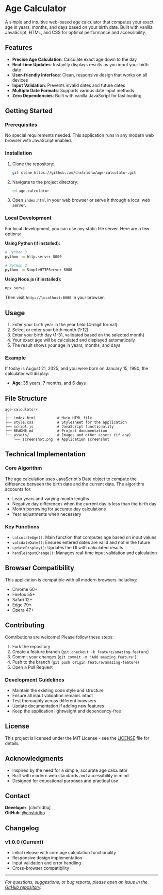 # Age Calculator

A simple and intuitive web-based age calculator that computes your exact age in years, months, and days based on your birth date. Built with vanilla JavaScript, HTML, and CSS for optimal performance and accessibility.

## Features

- **Precise Age Calculation**: Calculate exact age down to the day
- **Real-time Updates**: Instantly displays results as you input your birth date
- **User-friendly Interface**: Clean, responsive design that works on all devices
- **Input Validation**: Prevents invalid dates and future dates
- **Multiple Date Formats**: Supports various date input methods
- **Zero Dependencies**: Built with vanilla JavaScript for fast loading

## Getting Started

### Prerequisites

No special requirements needed. This application runs in any modern web browser with JavaScript enabled.

### Installation

1. Clone the repository:
   ```bash
   git clone https://github.com/chstridho/age-calculator.git
   ```

2. Navigate to the project directory:
   ```bash
   cd age-calculator
   ```

3. Open `index.html` in your web browser or serve it through a local web server.

### Local Development

For local development, you can use any static file server. Here are a few options:

**Using Python (if installed):**
```bash
# Python 3
python -m http.server 8000

# Python 2
python -m SimpleHTTPServer 8000
```

**Using Node.js (if installed):**
```bash
npx serve .
```

Then visit `http://localhost:8000` in your browser.

## Usage

1. Enter your birth year in the year field (4-digit format)
2. Select or enter your birth month (1-12)
3. Enter your birth day (1-31, validated based on the selected month)
4. Your exact age will be calculated and displayed automatically
5. The result shows your age in years, months, and days

### Example

If today is August 21, 2025, and you were born on January 15, 1990, the calculator will display:
- **Age**: 35 years, 7 months, and 6 days

## File Structure

```
age-calculator/
│
├── index.html          # Main HTML file
├── style.css           # Stylesheet for the application
├── script.js           # JavaScript functionality
├── README.md           # Project documentation
└── assets/             # Images and other assets (if any)
    └── screenshot.png  # Application screenshot
```

## Technical Implementation

### Core Algorithm

The age calculation uses JavaScript's Date object to compute the difference between the birth date and the current date. The algorithm accounts for:

- Leap years and varying month lengths
- Negative day differences when the current day is less than the birth day
- Month borrowing for accurate day calculations
- Year adjustments when necessary

### Key Functions

- `calculateAge()`: Main function that computes age based on input values
- `validateDate()`: Ensures entered dates are valid and not in the future
- `updateDisplay()`: Updates the UI with calculated results
- `handleInputChange()`: Manages real-time input validation and calculation

## Browser Compatibility

This application is compatible with all modern browsers including:
- Chrome 60+
- Firefox 55+
- Safari 12+
- Edge 79+
- Opera 47+

## Contributing

Contributions are welcome! Please follow these steps:

1. Fork the repository
2. Create a feature branch (`git checkout -b feature/amazing-feature`)
3. Commit your changes (`git commit -m 'Add amazing feature'`)
4. Push to the branch (`git push origin feature/amazing-feature`)
5. Open a Pull Request

### Development Guidelines

- Maintain the existing code style and structure
- Ensure all input validation remains intact
- Test thoroughly across different browsers
- Update documentation if adding new features
- Keep the application lightweight and dependency-free

## License

This project is licensed under the MIT License - see the [LICENSE](LICENSE) file for details.

## Acknowledgments

- Inspired by the need for a simple, accurate age calculator
- Built with modern web standards and accessibility in mind
- Designed for educational purposes and practical use

## Contact

**Developer**: [chstridho]  
**GitHub**: [@chstridho](https://github.com/chstridho)

## Changelog

### v1.0.0 (Current)
- Initial release with core age calculation functionality
- Responsive design implementation
- Input validation and error handling
- Cross-browser compatibility

---

*For questions, suggestions, or bug reports, please open an issue in the [GitHub repository](https://github.com/chstridho/age-calculator/issues).*
